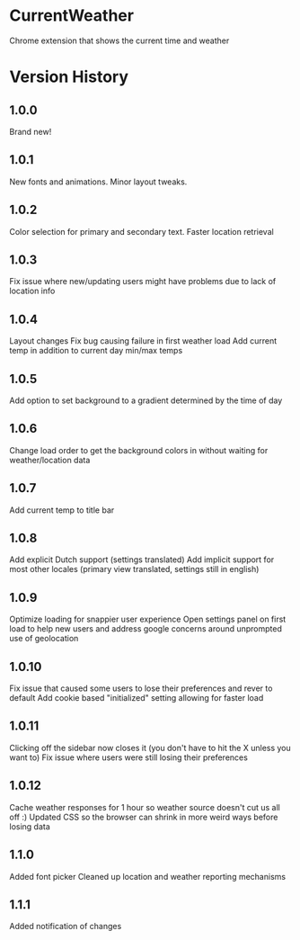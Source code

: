 # CurrentWeather
Chrome extension that shows the current time and weather

# Version History
## 1.0.0
Brand new!
## 1.0.1
New fonts and animations. Minor layout tweaks.
## 1.0.2
Color selection for primary and secondary text.
Faster location retrieval
## 1.0.3
Fix issue where new/updating users might have problems due to lack of location info
## 1.0.4
Layout changes
Fix bug causing failure in first weather load
Add current temp in addition to current day min/max temps
## 1.0.5
Add option to set background to a gradient determined by the time of day
## 1.0.6 
Change load order to get the background colors in without waiting for weather/location data
## 1.0.7
Add current temp to title bar
## 1.0.8
Add explicit Dutch support (settings translated)
Add implicit support for most other locales (primary view translated, settings still in english)
## 1.0.9
Optimize loading for snappier user experience
Open settings panel on first load to help new users and address google concerns around unprompted use of geolocation
## 1.0.10 
Fix issue that caused some users to lose their preferences and rever to default
Add cookie based "initialized" setting allowing for faster load
## 1.0.11
Clicking off the sidebar now closes it (you don't have to hit the X unless you want to)
Fix issue where users were still losing their preferences
## 1.0.12
Cache weather responses for 1 hour so weather source doesn't cut us all off :)
Updated CSS so the browser can shrink in more weird ways before losing data
## 1.1.0
Added font picker
Cleaned up location and weather reporting mechanisms

## 1.1.1
Added notification of changes
